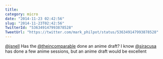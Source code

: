 ```yaml
---
title: 
category: micro
date: "2014-11-23 02:42:56"
slug: "2014-11-23T02:42:56"
TwitterId: "536349147993878528"
TweetUrl: "https://twitter.com/mark_philpot/status/536349147993878528"
---
```


[@jsnell](https://twitter.com/jsnell) Has the
[@theincomparable](https://twitter.com/theincomparable) done an anime draft? I
know [@siracusa](https://twitter.com/siracusa) has done a few anime sessions,
but an anime draft would be excellent
